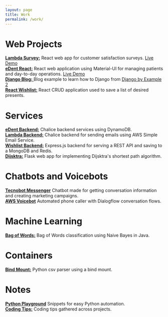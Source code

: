 ```yaml
---
layout: page  
title: Work  
permalink: /work/  
---
```



# Web Projects
[**Lambda Survey:**][proj093]  React web app for customer satisfaction surveys. [Live Demo](https://prod.d1lvjpzd91wjlf.amplifyapp.com/)  
[**eDent React:**][proj100]  React web application using Material-UI for managing patients and day-to-day operations. [Live Demo](https://master.d2lrpt45vr6a5u.amplifyapp.com/)  
[**Django Blog:** ][proj095]  Blog example to learn how to Django from [Django by Example 2](https://www.packtpub.com/application-development/django-2-example)  
[**React Wishlist:**][proj096]  React CRUD application used to save a list of desired presents.  

# Services
[**eDent Backend:**][proj099]  Chalice backend services using DynamoDB.  
[**Lambda Backend:**][proj094]  Chalice backend for sending emails using AWS Simple Email Service.  
[**Wishlist Backend:**][proj098]  Express.js backend for serving a REST API  and saving to a MongoDB and Redis.  
[**Dijsktra:**][proj097]  Flask web app for implementing Dijsktra's shortest path algorithm.  

# Chatbots and Voicebots
[**Tecnobot Messenger**][chat1] Chatbot made for getting conversation information and creating marketing campaigns.   
[**AWS Voicebot**][chat2] Automated phone caller with Dialogflow conversation flows.   

# Machine Learning
[**Bag of Words:**][mlpr1]  Bag of Words classification using Naive Bayes in Java.  

# Containers
[**Bind Mount:**][cont1]  Python csv parser using a bind mount.

# Notes
[**Python Playground**][note1] Snippets for easy Python automation.  
[**Coding Tips:**][note2]  Coding tips gathered across projects.  



[proj093]: https://github.com/AldoGatica123/lambda_survey
[proj094]: https://github.com/AldoGatica123/lambda_survey_chalice
[proj095]: https://github.com/AldoGatica123/django_blog
[proj096]: https://github.com/AldoGatica123/react_wishlist
[proj097]: https://github.com/AldoGatica123/dijkstra
[proj098]: https://github.com/AldoGatica123/api_wishlist
[proj099]: https://github.com/AldoGatica123/edent-contacts
[proj100]: https://github.com/AldoGatica123/edent-react  

[chat1]: https://github.com/AldoGatica123/tecnobot_messenger
[chat2]: https://aldogatica123.github.io/coding/2020/10/11/dialogflow-voicebots.html

[mlpr1]: https://github.com/AldoGatica123/bag_of_words

[cont1]: https://github.com/AldoGatica123/csv_parser

[note1]: https://github.com/AldoGatica123/python_playground
[note2]: https://github.com/AldoGatica123/coding_tips